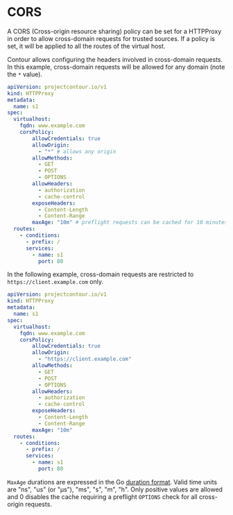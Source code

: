 # CORS

A CORS (Cross-origin resource sharing) policy can be set for a HTTPProxy in order to allow cross-domain requests for trusted sources.
If a policy is set, it will be applied to all the routes of the virtual host.

Contour allows configuring the headers involved in cross-domain requests.
In this example, cross-domain requests will be allowed for any domain (note the `*` value).

```yaml
apiVersion: projectcontour.io/v1
kind: HTTPProxy
metadata:
  name: s1
spec:
  virtualhost:
    fqdn: www.example.com
    corsPolicy:
        allowCredentials: true
        allowOrigin:
          - "*" # allows any origin
        allowMethods:
          - GET
          - POST
          - OPTIONS
        allowHeaders:
          - authorization
          - cache-control
        exposeHeaders:
          - Content-Length
          - Content-Range
        maxAge: "10m" # preflight requests can be cached for 10 minutes.
  routes:
    - conditions:
      - prefix: /
      services:
        - name: s1
          port: 80
```

In the following example, cross-domain requests are restricted to `https://client.example.com` only.

```yaml
apiVersion: projectcontour.io/v1
kind: HTTPProxy
metadata:
  name: s1
spec:
  virtualhost:
    fqdn: www.example.com
    corsPolicy:
        allowCredentials: true
        allowOrigin:
          - "https://client.example.com"
        allowMethods:
          - GET
          - POST
          - OPTIONS
        allowHeaders:
          - authorization
          - cache-control
        exposeHeaders:
          - Content-Length
          - Content-Range
        maxAge: "10m"
  routes:
    - conditions:
      - prefix: /
      services:
        - name: s1
          port: 80
```

`MaxAge` durations are expressed in the Go [duration format](https://godoc.org/time#ParseDuration).
Valid time units are "ns", "us" (or "µs"), "ms", "s", "m", "h". Only positive values are allowed and 0 disables the cache requiring a preflight `OPTIONS` check for all cross-origin requests.
